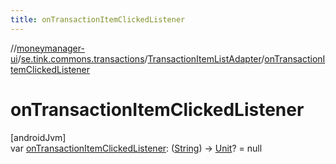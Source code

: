 ```yaml
---
title: onTransactionItemClickedListener
---
```

//[moneymanager-ui](../../../index.html)/[se.tink.commons.transactions](../index.html)/[TransactionItemListAdapter](index.html)/[onTransactionItemClickedListener](on-transaction-item-clicked-listener.html)



# onTransactionItemClickedListener



[androidJvm]\
var [onTransactionItemClickedListener](on-transaction-item-clicked-listener.html): ([String](https://kotlinlang.org/api/latest/jvm/stdlib/kotlin/-string/index.html)) -&gt; [Unit](https://kotlinlang.org/api/latest/jvm/stdlib/kotlin/-unit/index.html)? = null




